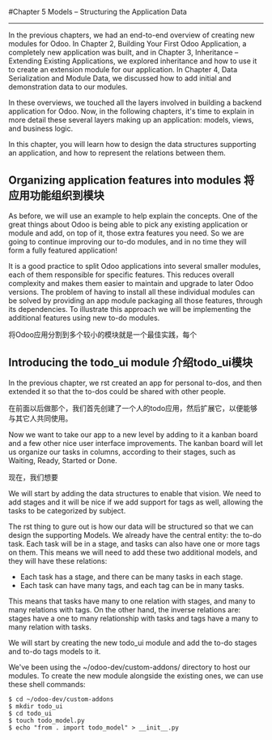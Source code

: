 #Chapter 5 Models – Structuring the Application Data
********

In the previous chapters, we had an end-to-end overview of creating new modules for Odoo. In Chapter 2, Building Your First Odoo Application, a completely new application was built, and in Chapter 3, Inheritance – Extending Existing Applications, we explored inheritance and how to use it to create an extension module for our application. In Chapter 4, Data Serialization and Module Data, we discussed how to add initial and demonstration data to our modules.  

In these overviews, we touched all the layers involved in building a backend application for Odoo. Now, in the following chapters, it's time to explain in more detail these several layers making up an application: models, views, and business logic.  

In this chapter, you will learn how to design the data structures supporting an application, and how to represent the relations between them.  

## Organizing application features into modules 将应用功能组织到模块
As before, we will use an example to help explain the concepts. One of the great things about Odoo is being able to pick any existing application or module and add, on top of it, those extra features you need. So we are going to continue improving our to-do modules, and in no time they will form a fully featured application!  

It is a good practice to split Odoo applications into several smaller modules, each of them responsible for specific features. This reduces overall complexity and makes them easier to maintain and upgrade to later Odoo versions. The problem of having to install all these individual modules can be solved by providing an app module packaging all those features, through its dependencies. To illustrate this approach we will be implementing the additional features using new to-do modules.  

将Odoo应用分割到多个较小的模块就是一个最佳实践，每个

## Introducing the todo_ui module 介绍todo_ui模块
In the previous chapter, we  rst created an app for personal to-dos, and then extended it so that the to-dos could be shared with other people.  

在前面以后做那个，我们首先创建了一个人的todo应用，然后扩展它，以便能够与其它人共同使用。  

Now we want to take our app to a new level by adding to it a kanban board and a few other nice user interface improvements. The kanban board will let us organize our tasks in columns, according to their stages, such as Waiting, Ready, Started or Done.  

现在，我们想要

We will start by adding the data structures to enable that vision. We need to add stages and it will be nice if we add support for tags as well, allowing the tasks to be categorized by subject.  

The  rst thing to  gure out is how our data will be structured so that we can design the supporting Models. We already have the central entity: the to-do task. Each task will be in a stage, and tasks can also have one or more tags on them. This means we will need to add these two additional models, and they will have these relations:  

- Each task has a stage, and there can be many tasks in each stage.
- Each task can have many tags, and each tag can be in many tasks. 

This means that tasks have many to one relation with stages, and many to many relations with tags. On the other hand, the inverse relations are: stages have a one to many relationship with tasks and tags have a many to many relation with tasks.  

We will start by creating the new todo_ui module and add the to-do stages and to-do tags models to it.    

We've been using the ~/odoo-dev/custom-addons/ directory to host our modules. To create the new module alongside the existing ones, we can use these shell commands:  

```shell
$ cd ~/odoo-dev/custom-addons
$ mkdir todo_ui
$ cd todo_ui
$ touch todo_model.py
$ echo "from . import todo_model" > __init__.py
```
